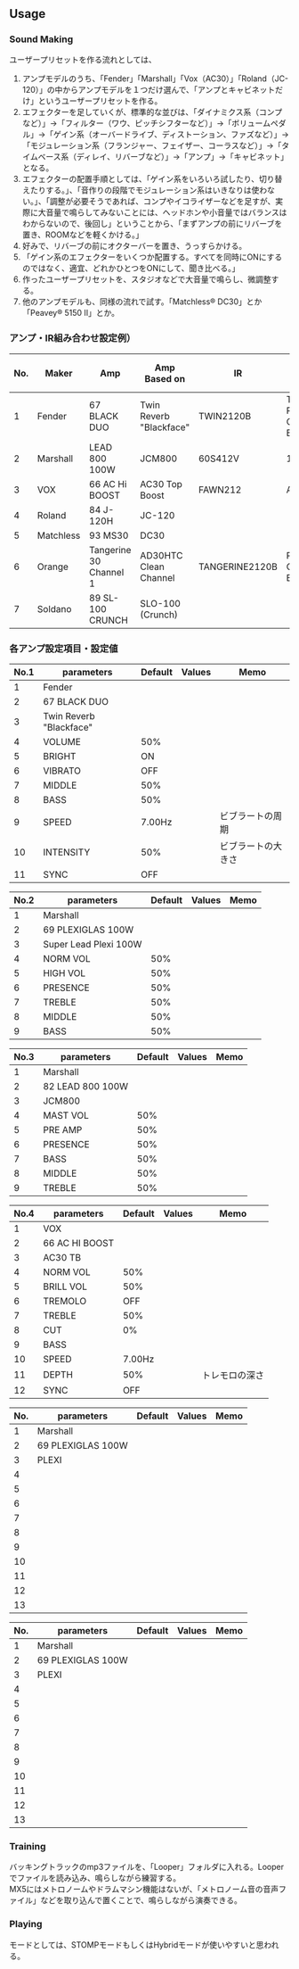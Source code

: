 # 
## Usage
### Sound Making
ユーザープリセットを作る流れとしては、  
1. アンプモデルのうち、「Fender」「Marshall」「Vox（AC30）」「Roland（JC-120）」の中からアンプモデルを１つだけ選んで、「アンプとキャビネットだけ」というユーザープリセットを作る。
2. エフェクターを足していくが、標準的な並びは、「ダイナミクス系（コンプなど）」->「フィルター（ワウ、ピッチシフターなど）」->「ボリュームペダル」->「ゲイン系（オーバードライブ、ディストーション、ファズなど）」->「モジュレーション系（フランジャー、フェイザー、コーラスなど）」->「タイムベース系（ディレイ、リバーブなど）」->「アンプ」->「キャビネット」となる。
3. エフェクターの配置手順としては、「ゲイン系をいろいろ試したり、切り替えたりする。」、「音作りの段階でモジュレーション系はいきなりは使わない。」、「調整が必要そうであれば、コンプやイコライザーなどを足すが、実際に大音量で鳴らしてみないことには、ヘッドホンや小音量ではバランスはわからないので、後回し」ということから、「まずアンプの前にリバーブを置き、ROOMなどを軽くかける。」
4. 好みで、リバーブの前にオクターバーを置き、うっすらかける。
5. 「ゲイン系のエフェクターをいくつか配置する。すべてを同時にONにするのではなく、適宜、どれかひとつをONにして、聞き比べる。」
6. 作ったユーザープリセットを、スタジオなどで大音量で鳴らし、微調整する。
7. 他のアンプモデルも、同様の流れで試す。「Matchless® DC30」とか「Peavey® 5150 II」とか。 
  
### アンプ・IR組み合わせ設定例）  
|No.|Maker|Amp|Amp Based on|IR|Cab Based on|
|---|---|---|---|---|---|
|1|Fender|67 BLACK DUO|Twin Reverb "Blackface"|TWIN2120B|Twin Reverb Open Back|
|2|Marshall|LEAD 800 100W|JCM800|60S412V|1960AV|
|3|VOX|66 AC Hi BOOST|AC30 Top Boost|FAWN212|AC30|
|4|Roland|84 J-120H|JC-120|||
|5|Matchless|93 MS30|DC30|||
|6|Orange|Tangerine 30 Channel 1|AD30HTC Clean Channel|TANGERINE2120B|PPC212 Open Back|
|7|Soldano|89 SL-100 CRUNCH|SLO-100 (Crunch)|||

### 各アンプ設定項目・設定値

|No.1|parameters|Default|Values|Memo|
|---|---|---|---|---|
|1|Fender||||
|2|67 BLACK DUO||||
|3|Twin Reverb "Blackface"||||
|4|VOLUME|50%|||
|5|BRIGHT|ON|||
|6|VIBRATO|OFF|||
|7|MIDDLE|50%|||
|8|BASS|50%|||
|9|SPEED|7.00Hz||ビブラートの周期|
|10|INTENSITY|50%||ビブラートの大きさ|
|11|SYNC|OFF|||

|No.2|parameters|Default|Values|Memo|
|---|---|---|---|---|
|1|Marshall||||
|2|69 PLEXIGLAS 100W||||
|3|Super Lead Plexi 100W||||
|4|NORM VOL|50%|||
|5|HIGH VOL|50%|||
|6|PRESENCE|50%|||
|7|TREBLE|50%|||
|8|MIDDLE|50%|||
|9|BASS|50%|||
  
|No.3|parameters|Default|Values|Memo|
|---|---|---|---|---|
|1|Marshall||||
|2|82 LEAD 800 100W||||
|3|JCM800||||
|4|MAST VOL|50%|||
|5|PRE AMP|50%|||
|6|PRESENCE|50%|||
|7|BASS|50%|||
|8|MIDDLE|50%|||
|9|TREBLE|50%|||
  
|No.4|parameters|Default|Values|Memo|
|---|---|---|---|---|
|1|VOX||||
|2|66 AC HI BOOST||||
|3|AC30 TB||||
|4|NORM VOL|50%|||
|5|BRILL VOL|50%|||
|6|TREMOLO|OFF|||
|7|TREBLE|50%|||
|8|CUT|0%|||
|9|BASS||||
|10|SPEED|7.00Hz|||トレモロの周期
|11|DEPTH|50%||トレモロの深さ|
|12|SYNC|OFF|||
  
|No.|parameters|Default|Values|Memo|
|---|---|---|---|---|
|1|Marshall||||
|2|69 PLEXIGLAS 100W||||
|3|PLEXI||||
|4|||||
|5|||||
|6|||||
|7|||||
|8|||||
|9|||||
|10|||||
|11|||||
|12|||||
|13|||||
  
|No.|parameters|Default|Values|Memo|
|---|---|---|---|---|
|1|Marshall||||
|2|69 PLEXIGLAS 100W||||
|3|PLEXI||||
|4|||||
|5|||||
|6|||||
|7|||||
|8|||||
|9|||||
|10|||||
|11|||||
|12|||||
|13|||||

### Training
バッキングトラックのmp3ファイルを、「Looper」フォルダに入れる。Looperでファイルを読み込み、鳴らしながら練習する。  
MX5にはメトロノームやドラムマシン機能はないが、「メトロノーム音の音声ファイル」などを取り込んで置くことで、鳴らしながら演奏できる。
### Playing
モードとしては、STOMPモードもしくはHybridモードが使いやすいと思われる。